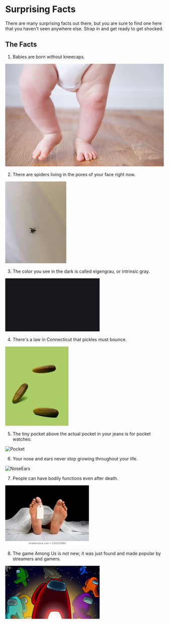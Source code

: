 # Surprising Facts

There are many surprising facts out there, but you are sure to find one here that you haven't seen anywhere else. Strap in and get ready to get shocked.

## The Facts

1. Babies are born without kneecaps.

![Baby](BBZoY31.jpg)

2. There are spiders living in the pores of your face right now.

![Spider](images.jpg)

3. The color you see in the dark is called eigengrau, or intrinsic gray.

![Eigengrau](download.png)

4. There's a law in Connecticut that pickles must bounce.

![Pickles](memory.jpg)

5. The tiny pocket above the actual pocket in your jeans is for pocket watches.

![Pocket](download(1).jpg)

6. Your nose and ears never stop growing throughout your life.

![NoseEars](download(2).jpg)

7. People can have bodily functions even after death.

![Death](Dead.jpg)

8. The game Among Us is not new; it was just found and made popular by streamers and gamers.

![AmongUs](AmongUs.jpg)
